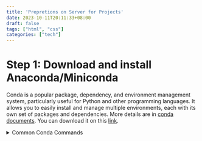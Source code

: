 ```yaml
---
title: 'Prepretions on Server for Projects'
date: 2023-10-11T20:11:33+08:00
draft: false
tags: ["html", "css"]
categories: ["tech"]
---
```




# Step 1: Download and install Anaconda/Miniconda

Conda is a popular package, dependency, and environment management system, particularly useful for Python and other programming languages. It allows you to easily install and manage multiple environments, each with its own set of packages and dependencies. More details are in [conda documents](https://docs.conda.io/en/latest/). You can download it on this [link](https://docs.conda.io/projects/miniconda/en/latest/).


<details>
<summary>Common Conda Commands</summary>

```bash
# This command line will tell you if 'conda' is in your system' PATH
which conda
# If conda is installed and on your PATH, this command will return the path to the conda executable. If nothing is returned, then conda might not be installed or not be in your PATH.

# display the version of 'conda' installed on your system
conda --version

# Common Conda Commands
# Update conda to the latest version
conda update conda

# Create a new environment named 'myenv' with Python 3.8
conda create --name myenv python=3.8

# Acativate an environment
conda activate myenv

# Deactivate the current environment
conda deactivate

# List all environments
conda env list
conda info --envs

# Install some packages (ex: numpy) in the current environment
conda install numpy

# List packages in the current environment
conda list

# Remove an environment
conda env remove --name myenv

# Update a package
conda update numpy

# Get information about the conda environment
conda info

# Conda has a comprehensive list of commands and options that you can explore further in its official documentation or by using
conda --help
```
</details>
